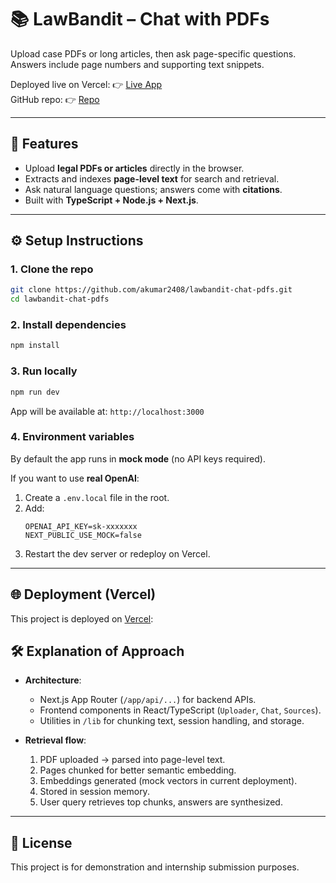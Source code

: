 # 📚 LawBandit – Chat with PDFs

Upload case PDFs or long articles, then ask page-specific questions.  
Answers include page numbers and supporting text snippets.  

Deployed live on Vercel: 👉 [Live App](https://lawbandit-chat-pdfs.vercel.app)  
GitHub repo: 👉 [Repo](https://github.com/akumar2408/lawbandit-chat-pdfs)

---

## 🚀 Features
- Upload **legal PDFs or articles** directly in the browser.
- Extracts and indexes **page-level text** for search and retrieval.
- Ask natural language questions; answers come with **citations**.
- Built with **TypeScript + Node.js + Next.js**.

---

## ⚙️ Setup Instructions

### 1. Clone the repo
```bash
git clone https://github.com/akumar2408/lawbandit-chat-pdfs.git
cd lawbandit-chat-pdfs
```

### 2. Install dependencies
```bash
npm install
```

### 3. Run locally
```bash
npm run dev
```
App will be available at: `http://localhost:3000`

### 4. Environment variables
By default the app runs in **mock mode** (no API keys required).

If you want to use **real OpenAI**:
1. Create a `.env.local` file in the root.
2. Add:
   ```env
   OPENAI_API_KEY=sk-xxxxxxx
   NEXT_PUBLIC_USE_MOCK=false
   ```
3. Restart the dev server or redeploy on Vercel.

---

## 🌐 Deployment (Vercel)
This project is deployed on [Vercel](https://vercel.com):


## 🛠️ Explanation of Approach
- **Architecture**:  
  - Next.js App Router (`/app/api/...`) for backend APIs.  
  - Frontend components in React/TypeScript (`Uploader`, `Chat`, `Sources`).  
  - Utilities in `/lib` for chunking text, session handling, and storage.

- **Retrieval flow**:  
  1. PDF uploaded → parsed into page-level text.  
  2. Pages chunked for better semantic embedding.  
  3. Embeddings generated (mock vectors in current deployment).  
  4. Stored in session memory.  
  5. User query retrieves top chunks, answers are synthesized.  

---

## 📄 License
This project is for demonstration and internship submission purposes. 
